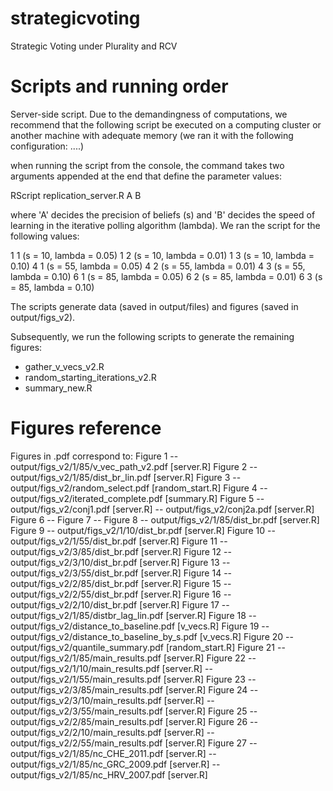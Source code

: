 # strategicvoting
Strategic Voting under Plurality and RCV

# Scripts and running order

Server-side script. Due to the demandingness of computations, we recommend that the following script be executed on a computing cluster or another machine with adequate memory (we ran it with the following configuration: ....)

when running the script from the console, the command takes two arguments appended at the end that define the parameter values:

RScript replication_server.R A B

where 'A' decides the precision of beliefs (s) and 'B' decides the speed of learning in the iterative polling algorithm (lambda). We ran the script for the following values:

1 1 (s = 10, lambda = 0.05)
1 2 (s = 10, lambda = 0.01)
1 3 (s = 10, lambda = 0.10)
4 1 (s = 55, lambda = 0.05)
4 2 (s = 55, lambda = 0.01)
4 3 (s = 55, lambda = 0.10)
6 1 (s = 85, lambda = 0.05)
6 2 (s = 85, lambda = 0.01)
6 3 (s = 85, lambda = 0.10)

The scripts generate data (saved in output/files) and figures (saved in output/figs_v2).

Subsequently, we run the following scripts to generate the remaining figures:
* gather_v_vecs_v2.R
* random_starting_iterations_v2.R
* summary_new.R

# Figures reference

Figures in .pdf correspond to:
Figure 1 -- output/figs_v2/1/85/v_vec_path_v2.pdf 	[server.R]
Figure 2 -- output/figs_v2/1/85/dist_br_lin.pdf 	[server.R]
Figure 3 -- output/figs_v2/random_select.pdf 		[random_start.R]
Figure 4 -- output/figs_v2/iterated_complete.pdf 	[summary.R]
Figure 5 -- output/figs_v2/conj1.pdf 				[server.R]
		 -- output/figs_v2/conj2a.pdf 				[server.R]
Figure 6 -- 
Figure 7 --
Figure 8 -- output/figs_v2/1/85/dist_br.pdf 		[server.R]
Figure 9 -- output/figs_v2/1/10/dist_br.pdf 		[server.R]
Figure 10 -- output/figs_v2/1/55/dist_br.pdf 		[server.R]
Figure 11 -- output/figs_v2/3/85/dist_br.pdf 		[server.R]
Figure 12 -- output/figs_v2/3/10/dist_br.pdf 		[server.R]
Figure 13 -- output/figs_v2/3/55/dist_br.pdf 		[server.R]
Figure 14 -- output/figs_v2/2/85/dist_br.pdf 		[server.R]
Figure 15 -- output/figs_v2/2/55/dist_br.pdf 		[server.R]
Figure 16 -- output/figs_v2/2/10/dist_br.pdf 		[server.R]
Figure 17 -- output/figs_v2/1/85/distbr_lag_lin.pdf [server.R]
Figure 18 -- output/figs_v2/distance_to_baseline.pdf [v_vecs.R]
Figure 19 -- output/figs_v2/distance_to_baseline_by_s.pdf [v_vecs.R]
Figure 20 -- output/figs_v2/quantile_summary.pdf 	[random_start.R]
Figure 21 -- output/figs_v2/1/85/main_results.pdf 	[server.R]
Figure 22 -- output/figs_v2/1/10/main_results.pdf 	[server.R]
		  -- output/figs_v2/1/55/main_results.pdf 	[server.R]
Figure 23 -- output/figs_v2/3/85/main_results.pdf 	[server.R]
Figure 24 -- output/figs_v2/3/10/main_results.pdf 	[server.R]
	      -- output/figs_v2/3/55/main_results.pdf 	[server.R]
Figure 25 -- output/figs_v2/2/85/main_results.pdf 	[server.R]
Figure 26 -- output/figs_v2/2/10/main_results.pdf 	[server.R]
	      -- output/figs_v2/2/55/main_results.pdf 	[server.R]
Figure 27 -- output/figs_v2/1/85/nc_CHE_2011.pdf 	[server.R]
	      -- output/figs_v2/1/85/nc_GRC_2009.pdf 	[server.R]
	      -- output/figs_v2/1/85/nc_HRV_2007.pdf 	[server.R]